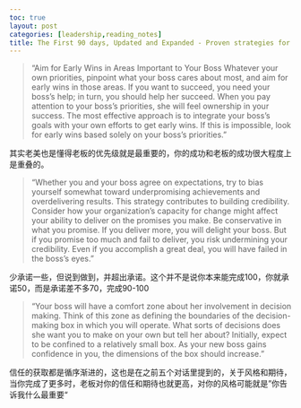 ```yaml
---
toc: true
layout: post
categories: [leadership,reading_notes]
title: The First 90 days, Updated and Expanded - Proven strategies for getting up to speed faster and smarter - 12
---
```

> “Aim for Early Wins in Areas Important to Your Boss
Whatever your own priorities, pinpoint what your boss cares about most, and aim for early wins in those areas. If you want to succeed, you need your boss’s help; in turn, you should help her succeed. When you pay attention to your boss’s priorities, she will feel ownership in your success. The most effective approach is to integrate your boss’s goals with your own efforts to get early wins. If this is impossible, look for early wins based solely on your boss’s priorities.”

其实老美也是懂得老板的优先级就是最重要的，你的成功和老板的成功很大程度上是重叠的。

> “Whether you and your boss agree on expectations, try to bias yourself somewhat toward underpromising achievements and overdelivering results. This strategy contributes to building credibility. Consider how your organization’s capacity for change might affect your ability to deliver on the promises you make. Be conservative in what you promise. If you deliver more, you will delight your boss. But if you promise too much and fail to deliver, you risk undermining your credibility. Even if you accomplish a great deal, you will have failed in the boss’s eyes.”

少承诺一些，但说到做到，并超出承诺。这个并不是说你本来能完成100，你就承诺50，而是承诺差不多70，完成90-100

> “Your boss will have a comfort zone about her involvement in decision making. Think of this zone as defining the boundaries of the decision-making box in which you will operate. What sorts of decisions does she want you to make on your own but tell her about? Initially, expect to be confined to a relatively small box. As your new boss gains confidence in you, the dimensions of the box should increase.”

信任的获取都是循序渐进的，这也是在之前五个对话里提到的，关于风格和期待，当你完成了更多时，老板对你的信任和期待也就更高，对你的风格可能就是”你告诉我什么最重要“

